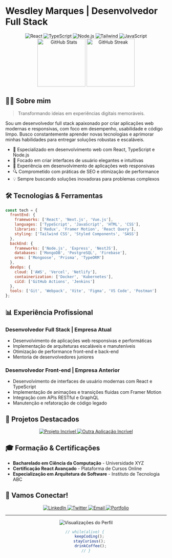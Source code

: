 # Wesdley Marques | Desenvolvedor Full Stack

<div align="center">
  <img src="https://img.shields.io/badge/React-61DAFB?style=for-the-badge&logo=react&logoColor=black" alt="React" />
  <img src="https://img.shields.io/badge/TypeScript-3178C6?style=for-the-badge&logo=typescript&logoColor=white" alt="TypeScript" />
  <img src="https://img.shields.io/badge/Node.js-339933?style=for-the-badge&logo=nodedotjs&logoColor=white" alt="Node.js" />
  <img src="https://img.shields.io/badge/Tailwind-06B6D4?style=for-the-badge&logo=tailwindcss&logoColor=white" alt="Tailwind" />
  <img src="https://img.shields.io/badge/JavaScript-F7DF1E?style=for-the-badge&logo=javascript&logoColor=black" alt="JavaScript" />
</div>

<div align="center">
  <img src="https://github-readme-stats.vercel.app/api?username=wesdleymarques&show_icons=true&theme=github_dark&hide_border=true&count_private=true&hide=contribs" alt="GitHub Stats" height="150" />
  <img src="https://github-readme-streak-stats.herokuapp.com/?user=wesdleymarques&theme=github-dark-blue&hide_border=true" alt="GitHub Streak" height="150" />
</div>

## 👨‍💻 Sobre mim

> Transformando ideias em experiências digitais memoráveis.

Sou um desenvolvedor full stack apaixonado por criar aplicações web modernas e responsivas, com foco em desempenho, usabilidade e código limpo. Busco constantemente aprender novas tecnologias e aprimorar minhas habilidades para entregar soluções robustas e escaláveis.

- 🚀 Especializado em desenvolvimento web com React, TypeScript e Node.js
- 🎯 Focado em criar interfaces de usuário elegantes e intuitivas
- 📱 Experiência em desenvolvimento de aplicações web responsivas
- 🔍 Comprometido com práticas de SEO e otimização de performance
- 💡 Sempre buscando soluções inovadoras para problemas complexos

## 🛠️ Tecnologias & Ferramentas

```js
const tech = {
  frontEnd: {
    frameworks: ['React', 'Next.js', 'Vue.js'],
    languages: ['TypeScript', 'JavaScript', 'HTML', 'CSS'],
    libraries: ['Redux', 'Framer Motion', 'React Query'],
    styling: ['Tailwind CSS', 'Styled Components', 'SASS']
  },
  backEnd: {
    frameworks: ['Node.js', 'Express', 'NestJS'],
    databases: ['MongoDB', 'PostgreSQL', 'Firebase'],
    orms: ['Mongoose', 'Prisma', 'TypeORM']
  },
  devOps: {
    cloud: ['AWS', 'Vercel', 'Netlify'],
    containerization: ['Docker', 'Kubernetes'],
    ciCd: ['GitHub Actions', 'Jenkins']
  },
  tools: ['Git', 'Webpack', 'Vite', 'Figma', 'VS Code', 'Postman']
};
```

## 📊 Experiência Profissional

### Desenvolvedor Full Stack | Empresa Atual
- Desenvolvimento de aplicações web responsivas e performáticas
- Implementação de arquiteturas escaláveis e manuteníveis
- Otimização de performance front-end e back-end
- Mentoria de desenvolvedores juniores

### Desenvolvedor Front-end | Empresa Anterior
- Desenvolvimento de interfaces de usuário modernas com React e TypeScript
- Implementação de animações e transições fluidas com Framer Motion
- Integração com APIs RESTful e GraphQL
- Manutenção e refatoração de código legado

## 🚀 Projetos Destacados

<div align="center">
  <a href="https://github.com/wesdleymarques/projeto-incrivel">
    <img src="https://github-readme-stats.vercel.app/api/pin/?username=wesdleymarques&repo=projeto-incrivel&theme=github_dark&hide_border=true" alt="Projeto Incrível" />
  </a>
  <a href="https://github.com/wesdleymarques/outra-aplicacao-incrivel">
    <img src="https://github-readme-stats.vercel.app/api/pin/?username=wesdleymarques&repo=outra-aplicacao-incrivel&theme=github_dark&hide_border=true" alt="Outra Aplicação Incrível" />
  </a>
</div>

## 🎓 Formação & Certificações

- **Bacharelado em Ciência da Computação** - Universidade XYZ
- **Certificação React Avançado** - Plataforma de Cursos Online
- **Especialização em Arquitetura de Software** - Instituto de Tecnologia ABC

## 💬 Vamos Conectar!

<div align="center">
  <a href="https://www.linkedin.com/in/wesdleymarques" target="_blank">
    <img src="https://img.shields.io/badge/LinkedIn-0A66C2?style=for-the-badge&logo=linkedin&logoColor=white" alt="LinkedIn" />
  </a>
  <a href="https://twitter.com/wesdleymarques" target="_blank">
    <img src="https://img.shields.io/badge/Twitter-1DA1F2?style=for-the-badge&logo=twitter&logoColor=white" alt="Twitter" />
  </a>
  <a href="mailto:contato@wesdleymarques.dev">
    <img src="https://img.shields.io/badge/Email-EA4335?style=for-the-badge&logo=gmail&logoColor=white" alt="Email" />
  </a>
  <a href="https://wesdleymarques.dev" target="_blank">
    <img src="https://img.shields.io/badge/Portfolio-22C55E?style=for-the-badge&logo=internetexplorer&logoColor=white" alt="Portfolio" />
  </a>
</div>

---

<div align="center">
  <img src="https://komarev.com/ghpvc/?username=wesdleymarques&color=22C55E&style=flat-square&label=Visualizações+do+Perfil" alt="Visualizações do Perfil" />
</div>

<!-- Terminal Effect -->
<div align="center">
  
  ```typescript
  // while(alive) { 
      keepCoding(); 
      stayCurious(); 
      drinkCoffee();
  // }
  ```
  
</div>
